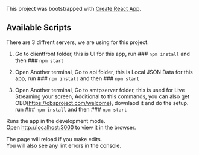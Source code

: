 This project was bootstrapped with [Create React App](https://github.com/facebook/create-react-app).

## Available Scripts

There are 3 diffrent servers, we are using for this project. 

1) Go to clientfront folder, this is UI for this app, run ### `npm install` and then ### `npm start`

2) Open Another terminal, Go to api folder, this is Local JSON Data for this app, 
run ### `npm install` and then ### `npm start`

3) Open Another terminal, Go to smtpserver folder, this is used for Live Streaming your screen, Additional to this commands, you can also get OBD(https://obsproject.com/welcome), downlaod it and do the setup.
run ### `npm install` and then ### `npm start`



Runs the app in the development mode.<br>
Open [http://localhost:3000](http://localhost:3000) to view it in the browser.

The page will reload if you make edits.<br>
You will also see any lint errors in the console.

